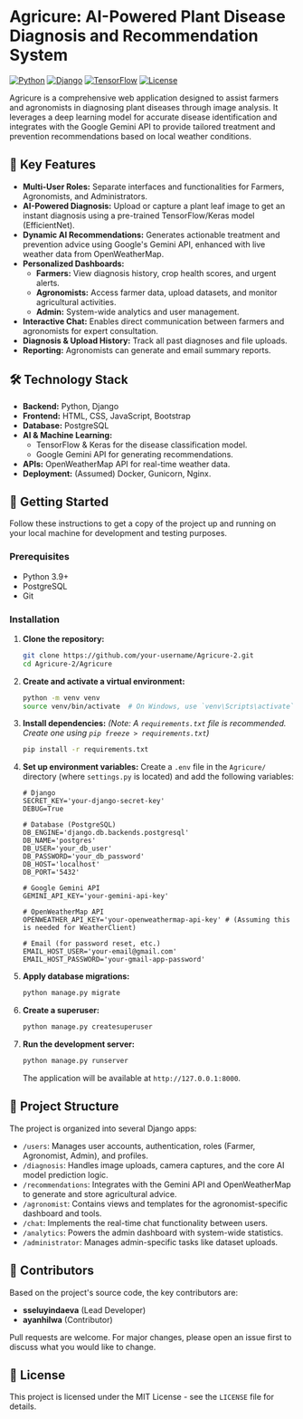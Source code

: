 # Agricure: AI-Powered Plant Disease Diagnosis and Recommendation System

[![Python](https://img.shields.io/badge/Python-3.9%2B-blue.svg)](https://www.python.org/)
[![Django](https://img.shields.io/badge/Django-5.2-green.svg)](https://www.djangoproject.com/)
[![TensorFlow](https://img.shields.io/badge/TensorFlow-2.x-orange.svg)](https://www.tensorflow.org/)
[![License](https://img.shields.io/badge/License-MIT-yellow.svg)](https://opensource.org/licenses/MIT)

Agricure is a comprehensive web application designed to assist farmers and agronomists in diagnosing plant diseases through image analysis. It leverages a deep learning model for accurate disease identification and integrates with the Google Gemini API to provide tailored treatment and prevention recommendations based on local weather conditions.

## 🌟 Key Features

-   **Multi-User Roles:** Separate interfaces and functionalities for Farmers, Agronomists, and Administrators.
-   **AI-Powered Diagnosis:** Upload or capture a plant leaf image to get an instant diagnosis using a pre-trained TensorFlow/Keras model (EfficientNet).
-   **Dynamic AI Recommendations:** Generates actionable treatment and prevention advice using Google's Gemini API, enhanced with live weather data from OpenWeatherMap.
-   **Personalized Dashboards:**
    -   **Farmers:** View diagnosis history, crop health scores, and urgent alerts.
    -   **Agronomists:** Access farmer data, upload datasets, and monitor agricultural activities.
    -   **Admin:** System-wide analytics and user management.
-   **Interactive Chat:** Enables direct communication between farmers and agronomists for expert consultation.
-   **Diagnosis & Upload History:** Track all past diagnoses and file uploads.
-   **Reporting:** Agronomists can generate and email summary reports.

## 🛠️ Technology Stack

-   **Backend:** Python, Django
-   **Frontend:** HTML, CSS, JavaScript, Bootstrap
-   **Database:** PostgreSQL
-   **AI & Machine Learning:**
    -   TensorFlow & Keras for the disease classification model.
    -   Google Gemini API for generating recommendations.
-   **APIs:** OpenWeatherMap API for real-time weather data.
-   **Deployment:** (Assumed) Docker, Gunicorn, Nginx.

## 🚀 Getting Started

Follow these instructions to get a copy of the project up and running on your local machine for development and testing purposes.

### Prerequisites

-   Python 3.9+
-   PostgreSQL
-   Git

### Installation

1.  **Clone the repository:**
    ```bash
    git clone https://github.com/your-username/Agricure-2.git
    cd Agricure-2/Agricure
    ```

2.  **Create and activate a virtual environment:**
    ```bash
    python -m venv venv
    source venv/bin/activate  # On Windows, use `venv\Scripts\activate`
    ```

3.  **Install dependencies:**
    *(Note: A `requirements.txt` file is recommended. Create one using `pip freeze > requirements.txt`)*
    ```bash
    pip install -r requirements.txt
    ```

4.  **Set up environment variables:**
    Create a `.env` file in the `Agricure/` directory (where `settings.py` is located) and add the following variables:
    ```env
    # Django
    SECRET_KEY='your-django-secret-key'
    DEBUG=True

    # Database (PostgreSQL)
    DB_ENGINE='django.db.backends.postgresql'
    DB_NAME='postgres'
    DB_USER='your_db_user'
    DB_PASSWORD='your_db_password'
    DB_HOST='localhost'
    DB_PORT='5432'

    # Google Gemini API
    GEMINI_API_KEY='your-gemini-api-key'

    # OpenWeatherMap API
    OPENWEATHER_API_KEY='your-openweathermap-api-key' # (Assuming this is needed for WeatherClient)

    # Email (for password reset, etc.)
    EMAIL_HOST_USER='your-email@gmail.com'
    EMAIL_HOST_PASSWORD='your-gmail-app-password'
    ```

5.  **Apply database migrations:**
    ```bash
    python manage.py migrate
    ```

6.  **Create a superuser:**
    ```bash
    python manage.py createsuperuser
    ```

7.  **Run the development server:**
    ```bash
    python manage.py runserver
    ```
    The application will be available at `http://127.0.0.1:8000`.

## 📂 Project Structure

The project is organized into several Django apps:

-   `/users`: Manages user accounts, authentication, roles (Farmer, Agronomist, Admin), and profiles.
-   `/diagnosis`: Handles image uploads, camera captures, and the core AI model prediction logic.
-   `/recommendations`: Integrates with the Gemini API and OpenWeatherMap to generate and store agricultural advice.
-   `/agronomist`: Contains views and templates for the agronomist-specific dashboard and tools.
-   `/chat`: Implements the real-time chat functionality between users.
-   `/analytics`: Powers the admin dashboard with system-wide statistics.
-   `/administrator`: Manages admin-specific tasks like dataset uploads.

## 🤝 Contributors

Based on the project's source code, the key contributors are:

-   **sseluyindaeva** (Lead Developer)
-   **ayanhilwa** (Contributor)

Pull requests are welcome. For major changes, please open an issue first to discuss what you would like to change.

## 📄 License

This project is licensed under the MIT License - see the `LICENSE` file for details.
